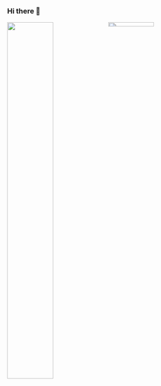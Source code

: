 ### Hi there 👋

<img align="left" width="46%"  src="https://github-readme-stats.vercel.app/api?username=Wais000&show_icons=true&theme=radical" />

<img align="left" width="46%" height="5%"  src="https://github-readme-stats.vercel.app/api/top-langs/?username=Wais000&layout=compact" />


